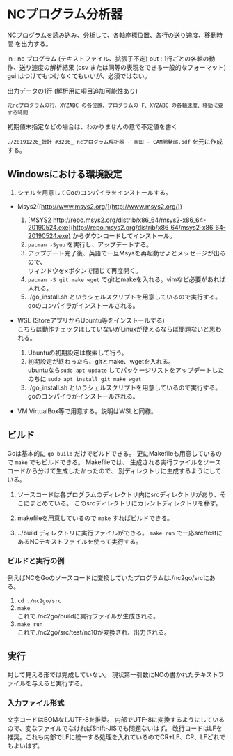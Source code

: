 # NCプログラム分析器

NCプログラムを読み込み、分析して、各軸座標位置、各行の送り速度、移動時間 を出力する。

in : nc プログラム (テキストファイル、拡張子不定)
out : 1行ごとの各軸の動作、送り速度の解析結果 (csv または同等の表現をできる一般的なフォーマット)
gui はつけてもつけなくてもいいが、必須ではない。

出力データの1行 (解析用に項目追加可能性あり)

```
元ncプログラムの行、XYZABC の各位置、プログラムの F、XYZABC の各軸速度、移動に要する時間
```

初期値未指定などの場合は、わかりませんの意で不定値を書く


`./20191226_設計 #3206_ ncプログラム解析器 - 岡田 - CAM開発部.pdf` を元に作成する。

## Windowsにおける環境設定

1. シェルを用意してGoのコンパイラをインストールする。

* Msys2([http://www.msys2.org/](http://www.msys2.org/))
	1. [MSYS2 http://repo.msys2.org/distrib/x86_64/msys2-x86_64-20190524.exe](http://repo.msys2.org/distrib/x86_64/msys2-x86_64-20190524.exe) からダウンロードしてインストール。
	1. `pacman -Syuu` を実行し、アップデートする。
	1. アップデート完了後、英語で一旦Msysを再起動せよとメッセージが出るので、  
	ウィンドウを×ボタンで閉じて再度開く。
	1. `pacman -S git make wget` でgitとmakeを入れる。vimなど必要があれば入れる。
	1. ./go_install.sh というシェルスクリプトを用意しているので実行する。goのコンパイラがインストールされる。


* WSL (StoreアプリからUbuntu等をインストールする)  
こちらは動作チェックはしていないがLinuxが使えるならば問題ないと思われる。
	1. Ubuntuの初期設定は検索して行う。
	1. 初期設定が終わったら、gitとmake、wgetを入れる。  
	ubuntuなら`sudo apt update` してパッケージリストをアップデートしたのちに `sudo apt install git make wget`
	1. ./go_install.sh というシェルスクリプトを用意しているので実行する。goのコンパイラがインストールされる。


* VM
VirtualBox等で用意する。説明はWSLと同様。

## ビルド
Goは基本的に `go build` だけでビルドできる。
更にMakefileも用意しているので `make` でもビルドできる。
Makefileでは、 生成される実行ファイルをソースコードから分けて生成したかったので、
別ディレクトリに生成するようにしている。

1. ソースコードは各プログラムのディレクトリ内にsrcディレクトリがあり、そこにまとめている。
このsrcディレクトリにカレントディレクトリを移す。


2. makefileを用意しているので `make` すればビルドできる。

3. ../build ディレクトリに実行ファイルができる。
`make run` で一応src/testにあるNCテキストファイルを使って実行する。

### ビルドと実行の例
例えばNCをGoのソースコードに変換していたプログラムは./nc2go/srcにある。

1. `cd ./nc2go/src`
2. `make`  
これで./nc2go/buildに実行ファイルが生成される。
3. `make run`  
これで./nc2go/src/test/nc10が変換され、出力される。

## 実行
対して見える形では完成していない。
現状第一引数にNCの書かれたテキストファイルを与えると実行する。

### 入力ファイル形式
文字コードはBOMなしUTF-8を推奨。
内部でUTF-8に変換するようにしているので、変なファイルでなければShift-JISでも問題ないはず。
改行コードはLFを推奨。これも内部でLFに統一する処理を入れているのでCR+LF、CR、LFどれでもよいはず。



